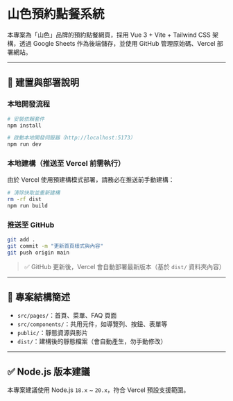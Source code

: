 # 山色預約點餐系統

本專案為「山色」品牌的預約點餐網頁，採用 Vue 3 + Vite + Tailwind CSS 架構，透過 Google Sheets 作為後端儲存，並使用 GitHub 管理原始碼、Vercel 部署網站。

---

## 🚀 建置與部署說明

### 本地開發流程

```bash
# 安裝依賴套件
npm install

# 啟動本地開發伺服器（http://localhost:5173）
npm run dev
```

### 本地建構（推送至 Vercel 前需執行）

由於 Vercel 使用預建構模式部署，請務必在推送前手動建構：

```bash
# 清除快取並重新建構
rm -rf dist
npm run build
```

### 推送至 GitHub

```bash
git add .
git commit -m "更新首頁樣式與內容"
git push origin main
```

> ✅ GitHub 更新後，Vercel 會自動部署最新版本（基於 `dist/` 資料夾內容）

---

## 📁 專案結構簡述

- `src/pages/`：首頁、菜單、FAQ 頁面
- `src/components/`：共用元件，如導覽列、按鈕、表單等
- `public/`：靜態資源與影片
- `dist/`：建構後的靜態檔案（會自動產生，勿手動修改）

---

## ✅ Node.js 版本建議

本專案建議使用 Node.js `18.x` ~ `20.x`，符合 Vercel 預設支援範圍。